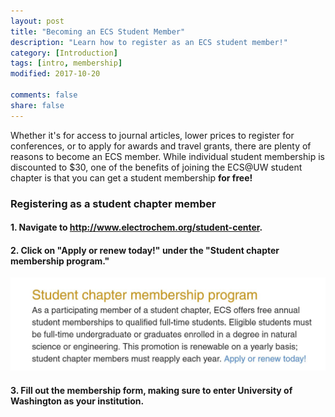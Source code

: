 ```yaml
---
layout: post
title: "Becoming an ECS Student Member"
description: "Learn how to register as an ECS student member!"
category: [Introduction]
tags: [intro, membership]
modified: 2017-10-20

comments: false
share: false
---
```


Whether it's for access to journal articles, lower prices to register for conferences, or to apply for awards and travel grants, there are plenty of reasons to become an ECS member.
While individual student membership is discounted to $30, one of the benefits of joining the ECS@UW student chapter is that you can get a student membership **for free!**

### Registering as a student chapter member

#### 1. Navigate to http://www.electrochem.org/student-center.

#### 2. Click on "Apply or renew today!" under the "Student chapter membership program."
<img src="images/tutorials/student-membership.jpg" />

#### 3. Fill out the membership form, making sure to enter University of Washington as your institution.
